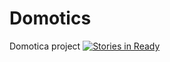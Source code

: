 # Domotics
Domotica project
[![Stories in Ready](https://badge.waffle.io/Informotics/Domotics.svg?label=ready&title=Ready)](http://waffle.io/Informotics/Domotics)
